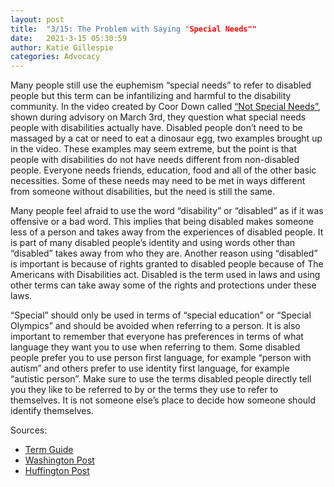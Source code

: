 ```yaml
---
layout: post
title:  "3/15: The Problem with Saying "Special Needs""
date:   2021-3-15 05:30:59
author: Katie Gillespie
categories: Advocacy
---
```


Many people still use the euphemism “special needs” to refer to disabled people but this term can be infantilizing and harmful to the disability community. In the video created by Coor Down called [“Not Special Needs”](https://youtu.be/kNMJaXuFuWQ), shown during advisory on March 3rd, they question what special needs people with disabilities actually have. Disabled people don’t need to be massaged by a cat or need to eat a dinosaur egg, two examples brought up in the video. These examples may seem extreme, but the point is that people with disabilities do not have needs different from non-disabled people. Everyone needs friends, education, food and all of the other basic necessities. Some of these needs may need to be met in ways different from someone without disabilities, but the need is still the same.

Many people feel afraid to use the word “disability” or “disabled” as if it was offensive or a bad word. This implies that being disabled makes someone less of a person and takes away from the experiences of disabled people. It is part of many disabled people’s identity and using words other than “disabled” takes away from who they are. Another reason using “disabled” is important is because of rights granted to disabled people because of The Americans with Disabilities act. Disabled is the term used in laws and using other terms can take away some of the rights and protections under these laws.

“Special” should only be used in terms of “special education” or “Special Olympics” and should be avoided when referring to a person. It is also important to remember that everyone has preferences in terms of what language they want you to use when referring to them. Some disabled people prefer you to use person first language, for example “person with autism” and others prefer to use identity first language, for example “autistic person”. Make sure to use the terms disabled people directly tell you they like to be referred to by or the terms they use to refer to themselves. It is not someone else’s place to decide how someone should identify themselves.

Sources:
- [Term Guide](http://nda.ie/Publications/Attitudes/Appropriate-Terms-to-Use-about-Disability/)
- [Washington Post](https://www.washingtonpost.com/news/parenting/wp/2017/09/28/my-daughter-doesnt-have-special-needs-shes-disabled/?fbclid=IwAR3ezQj9G33Tc8b3zNZKIVTEOn-V9GLKSML1YxTceIfNQK8UZaoQttFp7CY)
- [Huffington Post](https://www.huffpost.com/entry/what-to-call-disabled-person_l_5d02c521e4b0304a120c7549/amp?g3&__twitter_impression=true&fbclid=IwAR3WF3JJqx5TMMsG2OeDXxiFhp1xd4RHm2vrHFWslNpwq8C2_Dzh6Fy8iuo)
